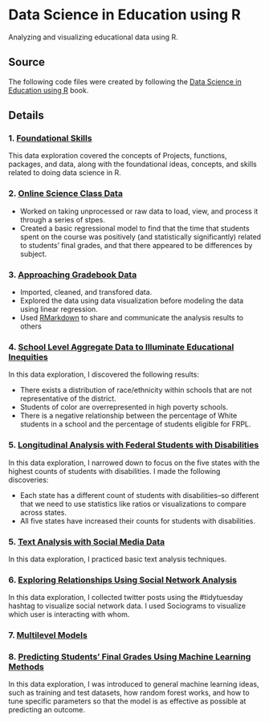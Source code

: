 # Data Science in Education using R
Analyzing and visualizing educational data using R.

## Source 
The following code files were created by following the [Data Science in Education using R](https://datascienceineducation.com/) book. 

## Details
### 1. [Foundational Skills](https://github.com/seyoung02227/Education-Data-Science/blob/main/6_foundation_skills.R)
This data exploration covered the concepts of Projects, functions, packages, and data, along with the foundational ideas, concepts, and skills related to doing data science in R. 

### 2. [Online Science Class Data](https://github.com/seyoung02227/Education-Data-Science/blob/main/7_online_science_class_data.R)
- Worked on taking unprocessed or raw data to load, view, and process it through a series of stpes. 
- Created a basic regressional model to find that the time that students spent on the course was positively (and statistically significantly) related to students’ final grades, and that there appeared to be differences by subject.

### 3. [Approaching Gradebook Data](https://github.com/seyoung02227/Education-Data-Science/blob/main/gradebook_data.R)
- Imported, cleaned, and transfored data. 
- Explored the data using data visualization before modeling the data using linear regression.
- Used [RMarkdown](https://rmarkdown.rstudio.com/) to share and communicate the analysis results to others 

### 4. [School Level Aggregate Data to Illuminate Educational Inequities](https://github.com/seyoung02227/Education-Data-Science/blob/main/09_educational_inequalities.R)
In this data exploration, I discovered the following results: 
- There exists a distribution of race/ethnicity within schools that are not representative of the district.
- Students of color are overrepresented in high poverty schools.
- There is a negative relationship between the percentage of White students in a school and the percentage of students eligible for FRPL.

### 5. [Longitudinal Analysis with Federal Students with Disabilities](https://github.com/seyoung02227/Education-Data-Science/blob/main/10_federal_students_with_disabilities.R)
In this data exploration, I narrowed down to focus on the five states with the highest counts of students with disabilities. I made the following discoveries:
- Each state has a different count of students with disabilities–so different that we need to use statistics like ratios or visualizations to compare across states.
- All five states have increased their counts for students with disabilities. 

### 5. [Text Analysis with Social Media Data](https://github.com/seyoung02227/Education-Data-Science/blob/main/11_SNS_sentiment_analysis.R)
In this data exploration, I practiced basic text analysis techniques.

### 6. [Exploring Relationships Using Social Network Analysis](https://github.com/seyoung02227/Education-Data-Science/blob/main/12_SNS_social_network.R)
In this data exploration, I collected twitter posts using the #tidytuesday hashtag to visualize social network data. I used Sociograms to visualize which user is interacting with whom.

### 7. [Multilevel Models](https://github.com/seyoung02227/Education-Data-Science/blob/main/13_multilevel_models.R)

### 8. [Predicting Students’ Final Grades Using Machine Learning Methods](https://github.com/seyoung02227/Education-Data-Science/blob/main/14_ML_predict_grade.R)
In this data exploration, I was introduced to general machine learning ideas, such as training and test datasets, how random forest works, and how to tune specific parameters so that the model is as effective as possible at predicting an outcome.
